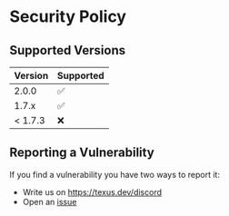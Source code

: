 # Security Policy

## Supported Versions

| Version | Supported          |
| ------- | ------------------ |
| 2.0.0   | :white_check_mark: |
| 1.7.x   | :white_check_mark: |
| < 1.7.3 | :x:                |

## Reporting a Vulnerability

If you find a vulnerability you have two ways to report it:
- Write us on https://texus.dev/discord
- Open an [issue](https://github.com/TexusDev/texus/issues/new/choose)
